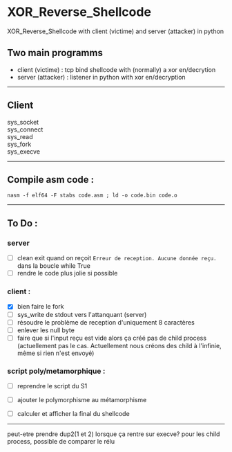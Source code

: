 # XOR_Reverse_Shellcode
XOR_Reverse_Shellcode with client (victime) and server (attacker) in python <br>

## Two main programms 
 - client (victime) : tcp bind shellcode with (normally) a xor en/decrytion
 - server (attacker) : listener in python with xor en/decryption

----

## Client 

sys_socket <br>
sys_connect <br>
sys_read <br> 
sys_fork <br>
sys_execve <br>

----

## Compile asm code :
```
nasm -f elf64 -F stabs code.asm ; ld -o code.bin code.o
```
----
## To Do :

### server 

- [ ] clean exit quand on reçoit ```Erreur de reception. Aucune donnée reçu.``` dans la boucle while True
- [ ] rendre le code plus jolie si possible

### client : 

- [x] bien faire le fork
- [ ] sys_write de stdout vers l'attanquant (server)
- [ ] résoudre le problème de reception d'uniquement 8 caractères
- [ ] enlever les null byte
- [ ] faire que si l'input reçu est vide alors ça créé pas de child process (actuellement pas le cas. Actuellement nous créons des child à l'infinie, même si rien n'est envoyé)

### script poly/metamorphique :

- [ ] reprendre le script du S1
- [ ] ajouter le polymorphisme au métamorphisme
- [ ] calculer et afficher la final du shellcode 


----
peut-etre prendre dup2(1 et 2) lorsque ça rentre sur execve?
pour les child process, possible de comparer le rélu